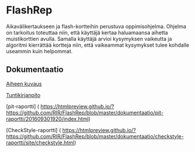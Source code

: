 # FlashRep

 Aikavälikertaukseen ja flash-kortteihin perustuva oppimisohjelma. Ohjelma on tarkoitus toteuttaa niin, että käyttäjä kertaa haluamaansa aihetta muistikorttien avulla. Samalla käyttäjä arvioi kysymyksen vaikeutta ja algoritmi kierrättää kortteja niin, että vaikeammat kysymykset tulee kohdalle useammin kuin helpommat.
 
## Dokumentaatio

[Aiheen kuvaus](dokumentaatio/aiheenKuvausJaRakenne.md)

[Tuntikirjanpito](dokumentaatio/tuntikirjanpito.md)

[pit-raportti] ( https://htmlpreview.github.io/?https://github.com/RIR/FlashRep/blob/master/dokumentaatio/pit-raportti/201609301920/index.html)

[CheckStyle-raportti] ( https://htmlpreview.github.io/?https://github.com/RIR/FlashRep/blob/master/dokumentaatio/checkstyle-raportti/site/checkstyle.html)








